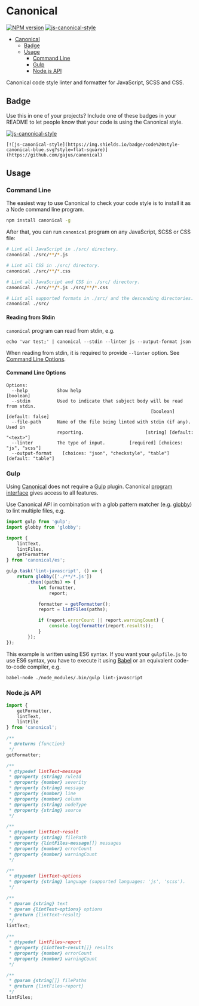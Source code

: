 <h1 id="canonical">Canonical</h1>

<!-- [![Travis build status](http://img.shields.io/travis/gajus/canonical/master.svg?style=flat-square)](https://travis-ci.org/gajus/canonical) -->
[![NPM version](http://img.shields.io/npm/v/canonical.svg?style=flat-square)](https://www.npmjs.com/package/canonical)
[![js-canonical-style](https://img.shields.io/badge/code%20style-canonical-blue.svg?style=flat-square)](https://github.com/gajus/canonical)

* [Canonical](#canonical)
    * [Badge](#canonical-badge)
    * [Usage](#canonical-usage)
        * [Command Line](#canonical-usage-command-line)
        * [Gulp](#canonical-usage-gulp)
        * [Node.js API](#canonical-usage-node-js-api)


Canonical code style linter and formatter for JavaScript, SCSS and CSS.

<h2 id="canonical-badge">Badge</h2>

Use this in one of your projects? Include one of these badges in your README to let people know that your code is using the Canonical style.

[![js-canonical-style](https://img.shields.io/badge/code%20style-canonical-blue.svg?style=flat-square)](https://github.com/gajus/canonical)

```
[![js-canonical-style](https://img.shields.io/badge/code%20style-canonical-blue.svg?style=flat-square)](https://github.com/gajus/canonical)
```


<h2 id="canonical-usage">Usage</h2>

<h3 id="canonical-usage-command-line">Command Line</h3>

The easiest way to use Canonical to check your code style is to install it as a Node command line program.

```sh
npm install canonical -g
```

After that, you can run `canonical` program on any JavaScript, SCSS or CSS file:

```sh
# Lint all JavaScript in ./src/ directory.
canonical ./src/**/*.js

# Lint all CSS in ./src/ directory.
canonical ./src/**/*.css

# Lint all JavaScript and CSS in ./src/ directory.
canonical ./src/**/*.js ./src/**/*.css

# List all supported formats in ./src/ and the descending directories.
canonical ./src/
```

<h4 id="canonical-usage-command-line-reading-from-stdin">Reading from Stdin</h4>

`canonical` program can read from stdin, e.g.

```
echo 'var test;' | canonical --stdin --linter js --output-format json
```

When reading from stdin, it is required to provide `--linter` option. See [Command Line Options](#command-line-options).

<h4 id="canonical-usage-command-line-command-line-options">Command Line Options</h4>

```
Options:
  --help           Show help                                           [boolean]
  --stdin          Used to indicate that subject body will be read from stdin.
                                                      [boolean] [default: false]
  --file-path      Name of the file being linted with stdin (if any). Used in
                   reporting.                       [string] [default: "<text>"]
  --linter         The type of input.         [required] [choices: "js", "scss"]
  --output-format    [choices: "json", "checkstyle", "table"] [default: "table"]
```

<h3 id="canonical-usage-gulp">Gulp</h3>

Using [Canonical](https://github.com/gajus/canonical) does not require a [Gulp](http://gulpjs.com/) plugin. Canonical [program interface](https://github.com/gajus/canonical#program-interface) gives access to all features.

Use Canonical API in combination with a glob pattern matcher (e.g. [globby](https://www.npmjs.com/package/globby)) to lint multiple files, e.g.

```js
import gulp from 'gulp';
import globby from 'globby';

import {
    lintText,
    lintFiles,
    getFormatter
} from 'canonical/es';

gulp.task('lint-javascript', () => {
    return globby(['./**/*.js'])
        .then((paths) => {
            let formatter,
                report;

            formatter = getFormatter();
            report = lintFiles(paths);

            if (report.errorCount || report.warningCount) {
                console.log(formatter(report.results));
            }
        });
});
```

This example is written using ES6 syntax. If you want your `gulpfile.js` to use ES6 syntax, you have to execute it using [Babel](babeljs.io) or an equivalent code-to-code compiler, e.g.

```sh
babel-node ./node_modules/.bin/gulp lint-javascript
```

<h3 id="canonical-usage-node-js-api">Node.js API</h3>

```js
import {
    getFormatter,
    lintText,
    lintFile
} from 'canonical';

/**
 * @returns {function}
 */
getFormatter;

/**
 * @typedef lintText~message
 * @property {string} ruleId
 * @property {number} severity
 * @property {string} message
 * @property {number} line
 * @property {number} column
 * @property {string} nodeType
 * @property {string} source
 */

/**
 * @typedef lintText~result
 * @property {string} filePath
 * @property {lintFiles~message[]} messages
 * @property {number} errorCount
 * @property {number} warningCount
 */

/**
 * @typedef lintText~options
 * @property {string} language (supported languages: 'js', 'scss').
 */

/**
 * @param {string} text
 * @param {lintText~options} options
 * @return {lintText~result}
 */
lintText;

/**
 * @typedef lintFiles~report
 * @property {lintText~result[]} results
 * @property {number} errorCount
 * @property {number} warningCount
 */

/**
 * @param {string[]} filePaths
 * @return {lintFiles~report}
 */
lintFiles;
```

